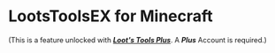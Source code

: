 # LootsToolsEX for Minecraft

<sup style="font-size: 90%">(This is a feature unlocked with [***Loot's Tools Plus***](../../plus). A ***Plus*** Account is required.)</sup>
